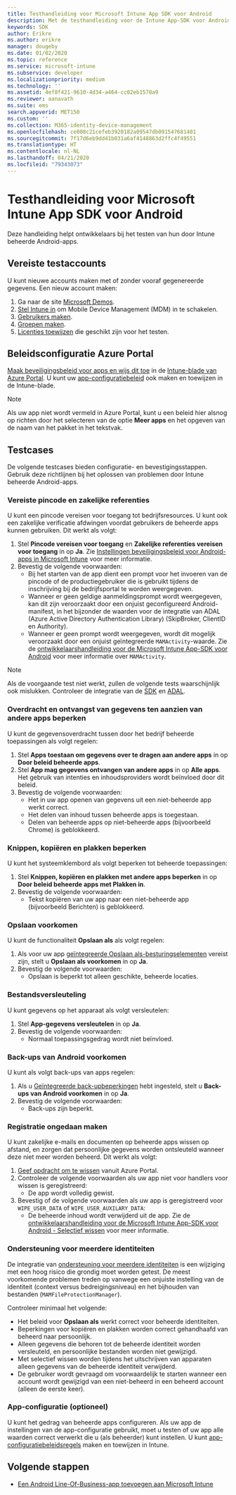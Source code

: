 ```yaml
---
title: Testhandleiding voor Microsoft Intune App SDK voor Android
description: Met de testhandleiding voor de Intune App-SDK voor Android kunt u uw door Intune beheerde Android-app testen.
keywords: SDK
author: Erikre
ms.author: erikre
manager: dougeby
ms.date: 01/02/2020
ms.topic: reference
ms.service: microsoft-intune
ms.subservice: developer
ms.localizationpriority: medium
ms.technology: ''
ms.assetid: 4ef8f421-9610-4d34-a464-cc02eb1578a9
ms.reviewer: aanavath
ms.suite: ems
search.appverid: MET150
ms.custom: ''
ms.collection: M365-identity-device-management
ms.openlocfilehash: ce008c21cefeb3920182a09547db091547681401
ms.sourcegitcommit: 7f17d6eb9dd41b031a6af4148863d2ffc4f49551
ms.translationtype: HT
ms.contentlocale: nl-NL
ms.lasthandoff: 04/21/2020
ms.locfileid: "79343073"
---
```

# <a name="microsoft-intune-app-sdk-for-android-testing-guide"></a>Testhandleiding voor Microsoft Intune App SDK voor Android

Deze handleiding helpt ontwikkelaars bij het testen van hun door Intune beheerde Android-apps.  

## <a name="prerequisite-test-accounts"></a>Vereiste testaccounts
U kunt nieuwe accounts maken met of zonder vooraf gegenereerde gegevens. Een nieuw account maken:
1. Ga naar de site [Microsoft Demos](https://demos.microsoft.com/environments/create/tenant). 
2. [Stel Intune in](../fundamentals/setup-steps.md) om Mobile Device Management (MDM) in te schakelen.
3. [Gebruikers maken](../fundamentals/users-add.md).
4. [Groepen maken](../fundamentals/groups-add.md).
5. [Licenties toewijzen](../fundamentals/licenses-assign.md) die geschikt zijn voor het testen.


## <a name="azure-portal-policy-configuration"></a>Beleidsconfiguratie Azure Portal
[Maak beveiligingsbeleid voor apps en wijs dit toe](../apps/app-protection-policies.md) in de [Intune-blade van Azure Portal](https://portal.azure.com/?feature.customportal=false#blade/Microsoft_Intune_Apps/MainMenu/14/selectedMenuItem/Overview). U kunt uw [app-configuratiebeleid](../apps/app-configuration-policies-overview.md) ook maken en toewijzen in de Intune-blade.

> [!NOTE]
> Als uw app niet wordt vermeld in Azure Portal, kunt u een beleid hier alsnog op richten door het selecteren van de optie **Meer apps** en het opgeven van de naam van het pakket in het tekstvak.

## <a name="test-cases"></a>Testcases

De volgende testcases bieden configuratie- en bevestigingsstappen. Gebruik deze richtlijnen bij het oplossen van problemen door Intune beheerde Android-apps.

### <a name="required-pin-and-corporate-credentials"></a>Vereiste pincode en zakelijke referenties

U kunt een pincode vereisen voor toegang tot bedrijfsresources. U kunt ook een zakelijke verificatie afdwingen voordat gebruikers de beheerde apps kunnen gebruiken. Dit werkt als volgt:

1. Stel **Pincode vereisen voor toegang** en **Zakelijke referenties vereisen voor toegang** in op **Ja**. Zie [Instellingen beveiligingsbeleid voor Android-apps in Microsoft Intune](../apps/app-protection-policy-settings-android.md#access-requirements) voor meer informatie.
2. Bevestig de volgende voorwaarden:
    - Bij het starten van de app dient een prompt voor het invoeren van de pincode of de productiegebruiker die is gebruikt tijdens de inschrijving bij de bedrijfsportal te worden weergegeven.
    - Wanneer er geen geldige aanmeldingsprompt wordt weergegeven, kan dit zijn veroorzaakt door een onjuist geconfigureerd Android-manifest, in het bijzonder de waarden voor de integratie van ADAL (Azure Active Directory Authentication Library) (SkipBroker, ClientID en Authority).
    - Wanneer er geen prompt wordt weergegeven, wordt dit mogelijk veroorzaakt door een onjuist geïntegreerde `MAMActivity`-waarde. Zie de [ontwikkelaarshandleiding voor de Microsoft Intune App-SDK voor Android](app-sdk-android.md) voor meer informatie over `MAMActivity`.

> [!NOTE] 
> Als de voorgaande test niet werkt, zullen de volgende tests waarschijnlijk ook mislukken. Controleer de integratie van de [SDK](app-sdk-android.md#sdk-integration) en [ADAL](app-sdk-android.md#configure-azure-active-directory-authentication-library-adal).

### <a name="restrict-transferring-and-receiving-data-with-other-apps"></a>Overdracht en ontvangst van gegevens ten aanzien van andere apps beperken
U kunt de gegevensoverdracht tussen door het bedrijf beheerde toepassingen als volgt regelen:

1. Stel **Apps toestaan om gegevens over te dragen aan andere apps** in op **Door beleid beheerde apps**.
2. Stel **App mag gegevens ontvangen van andere apps** in op **Alle apps**. Het gebruik van intenties en inhoudsproviders wordt beïnvloed door dit beleid.
3. Bevestig de volgende voorwaarden:
    - Het in uw app openen van gegevens uit een niet-beheerde app werkt correct.
    - Het delen van inhoud tussen beheerde apps is toegestaan.
    - Delen van beheerde apps op niet-beheerde apps (bijvoorbeeld Chrome) is geblokkeerd.

### <a name="restrict-cut-copy-and-paste"></a>Knippen, kopiëren en plakken beperken
U kunt het systeemklembord als volgt beperken tot beheerde toepassingen:

1. Stel **Knippen, kopiëren en plakken met andere apps beperken** in op **Door beleid beheerde apps met Plakken in**.
2. Bevestig de volgende voorwaarden:
    - Tekst kopiëren van uw app naar een niet-beheerde app (bijvoorbeeld Berichten) is geblokkeerd.

### <a name="prevent-save"></a>Opslaan voorkomen
U kunt de functionaliteit **Opslaan als** als volgt regelen:

1. Als voor uw app [geïntegreerde Opslaan als-besturingselementen](app-sdk-android.md#example-determine-if-saving-to-device-or-cloud-storage-is-permitted) vereist zijn, stelt u **Opslaan als voorkomen** in op **Ja**.
2. Bevestig de volgende voorwaarden:
    - Opslaan is beperkt tot alleen geschikte, beheerde locaties.

### <a name="file-encryption"></a>Bestandsversleuteling
U kunt gegevens op het apparaat als volgt versleutelen:

1. Stel **App-gegevens versleutelen** in op **Ja**.
2. Bevestig de volgende voorwaarden:
    - Normaal toepassingsgedrag wordt niet beïnvloed.

### <a name="prevent-android-backups"></a>Back-ups van Android voorkomen
U kunt als volgt back-ups van apps regelen:

1. Als u [Geïntegreerde back-upbeperkingen](app-sdk-android.md#protecting-backup-data) hebt ingesteld, stelt u **Back-ups van Android voorkomen** in op **Ja**.
2. Bevestig de volgende voorwaarden:
    - Back-ups zijn beperkt.

### <a name="unenrollment"></a>Registratie ongedaan maken
U kunt zakelijke e-mails en documenten op beheerde apps wissen op afstand, en zorgen dat persoonlijke gegevens worden ontsleuteld wanneer deze niet meer worden beheerd. Dit werkt als volgt:

1. [Geef opdracht om te wissen](../apps/apps-selective-wipe.md) vanuit Azure Portal.
2. Controleer de volgende voorwaarden als uw app niet voor handlers voor wissen is geregistreerd:
    - De app wordt volledig gewist.
3. Bevestig of de volgende voorwaarden als uw app is geregistreerd voor `WIPE_USER_DATA` of `WIPE_USER_AUXILARY_DATA`:
    - De beheerde inhoud wordt verwijderd uit de app. Zie de [ontwikkelaarshandleiding voor de Microsoft Intune App-SDK voor Android - Selectief wissen](app-sdk-android.md#selective-wipe) voor meer informatie.

### <a name="multi-identity-support"></a>Ondersteuning voor meerdere identiteiten
De integratie van [ondersteuning voor meerdere identiteiten](app-sdk-android.md#multi-identity-optional) is een wijziging met een hoog risico die grondig moet worden getest. De meest voorkomende problemen treden op vanwege een onjuiste instelling van de identiteit (context versus bedreigingsniveau) en het bijhouden van bestanden (`MAMFileProtectionManager`).

Controleer minimaal het volgende:

- Het beleid voor **Opslaan als** werkt correct voor beheerde identiteiten.
- Beperkingen voor kopiëren en plakken worden correct gehandhaafd van beheerd naar persoonlijk.
- Alleen gegevens die behoren tot de beheerde identiteit worden versleuteld, en persoonlijke bestanden worden niet gewijzigd.
- Met selectief wissen worden tijdens het uitschrijven van apparaten alleen gegevens van de beheerde identiteit verwijderd.
- De gebruiker wordt gevraagd om voorwaardelijk te starten wanneer een account wordt gewijzigd van een niet-beheerd in een beheerd account (alleen de eerste keer).

### <a name="app-configuration-optional"></a>App-configuratie (optioneel)
U kunt het gedrag van beheerde apps configureren. Als uw app de instellingen van de app-configuratie gebruikt, moet u testen of uw app alle waarden correct verwerkt die u (als beheerder) kunt instellen. U kunt [app-configuratiebeleidsregels](../apps/app-configuration-policies-overview.md) maken en toewijzen in Intune.

## <a name="next-steps"></a>Volgende stappen

- [Een Android Line-Of-Business-app toevoegen aan Microsoft Intune](../apps/lob-apps-android.md)

